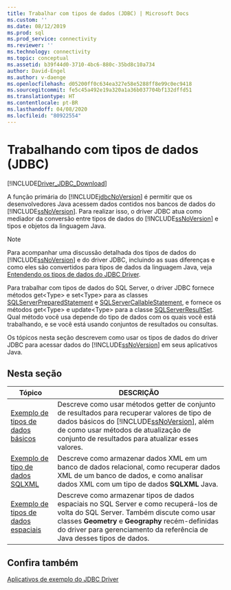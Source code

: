 ```yaml
---
title: Trabalhar com tipos de dados (JDBC) | Microsoft Docs
ms.custom: ''
ms.date: 08/12/2019
ms.prod: sql
ms.prod_service: connectivity
ms.reviewer: ''
ms.technology: connectivity
ms.topic: conceptual
ms.assetid: b39f44d0-3710-4bc6-880c-35bd8c10a734
author: David-Engel
ms.author: v-daenge
ms.openlocfilehash: d05200ff0c634ea327e58e5288ff8e99c0ec9418
ms.sourcegitcommit: fe5c45a492e19a320a1a36b037704bf132dffd51
ms.translationtype: HT
ms.contentlocale: pt-BR
ms.lasthandoff: 04/08/2020
ms.locfileid: "80922554"
---
```

# <a name="working-with-data-types-jdbc"></a>Trabalhando com tipos de dados (JDBC)

[!INCLUDE[Driver_JDBC_Download](../../../includes/driver_jdbc_download.md)]

A função primária do [!INCLUDE[jdbcNoVersion](../../../includes/jdbcnoversion_md.md)] é permitir que os desenvolvedores Java acessem dados contidos nos bancos de dados do [!INCLUDE[ssNoVersion](../../../includes/ssnoversion-md.md)]. Para realizar isso, o driver JDBC atua como mediador da conversão entre tipos de dados do [!INCLUDE[ssNoVersion](../../../includes/ssnoversion-md.md)] e tipos e objetos da linguagem Java.  
  
> [!NOTE]  
> Para acompanhar uma discussão detalhada dos tipos de dados do [!INCLUDE[ssNoVersion](../../../includes/ssnoversion-md.md)] e do driver JDBC, incluindo as suas diferenças e como eles são convertidos para tipos de dados da linguagem Java, veja [Entendendo os tipos de dados do JDBC Driver](../../../connect/jdbc/understanding-the-jdbc-driver-data-types.md).  
  
Para trabalhar com tipos de dados do SQL Server, o driver JDBC fornece métodos get\<Type> e set\<Type> para as classes [SQLServerPreparedStatement](../../../connect/jdbc/reference/sqlserverpreparedstatement-class.md) e [SQLServerCallableStatement](../../../connect/jdbc/reference/sqlservercallablestatement-class.md), e fornece os métodos get\<Type> e update\<Type> para a classe [SQLServerResultSet](../../../connect/jdbc/reference/sqlserverresultset-class.md). Qual método você usa depende do tipo de dados com os quais você está trabalhando, e se você está usando conjuntos de resultados ou consultas.  
  
Os tópicos nesta seção descrevem como usar os tipos de dados do driver JDBC para acessar dados do [!INCLUDE[ssNoVersion](../../../includes/ssnoversion-md.md)] em seus aplicativos Java.  
  
## <a name="in-this-section"></a>Nesta seção  
  
| Tópico                                                                         | DESCRIÇÃO                                                                                                                                                                                                                                                  |
| ----------------------------------------------------------------------------- | ------------------------------------------------------------------------------------------------------------------------------------------------------------------------------------------------------------------------------------------------------------ |
| [Exemplo de tipos de dados básicos](../../../connect/jdbc/code-samples/basic-data-types-sample.md)   | Descreve como usar métodos getter de conjunto de resultados para recuperar valores de tipo de dados básicos do [!INCLUDE[ssNoVersion](../../../includes/ssnoversion-md.md)], além de como usar métodos de atualização de conjunto de resultados para atualizar esses valores.                                             |
| [Exemplo de tipo de dados SQLXML](../../../connect/jdbc/code-samples/sqlxml-data-type-sample.md)   | Descreve como armazenar dados XML em um banco de dados relacional, como recuperar dados XML de um banco de dados, e como analisar dados XML com um tipo de dados **SQLXML** Java.                                                                                   |
| [Exemplo de tipos de dados espaciais](../../../connect/jdbc/code-samples/spatial-data-types-sample.md) | Descreve como armazenar tipos de dados espaciais no SQL Server e como recuperá-los de volta do SQL Server. Também discute como usar classes **Geometry** e **Geography** recém-definidas do driver para gerenciamento da referência de Java desses tipos de dados. |
  
## <a name="see-also"></a>Confira também

[Aplicativos de exemplo do JDBC Driver](../../../connect/jdbc/code-samples/sample-jdbc-driver-applications.md)  
